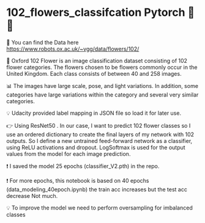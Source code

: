 # 102_flowers_classifcation Pytorch :maple_leaf::sunflower: 
:bookmark_tabs: You can find the Data here https://www.robots.ox.ac.uk/~vgg/data/flowers/102/

:hibiscus: Oxford 102 Flower is an image classification dataset consisting of 102 flower categories.
The flowers chosen to be flowers commonly occur in the United Kingdom. Each class consists of between 40 and 258 images.

:bar_chart: The images have large scale, pose, and light variations. In addition, some categories have large variations within the category and several very similar categories.

:bulb: Udacity provided label mapping in JSON file so load it for later use.

:point_right: Using ResNet50 . In our case, I want to predict 102 flower classes so I use an ordered dictionary to create the final layers of my network with 102 outputs. So I define a new untrained feed-forward network as a classifier, using ReLU activations and dropout. 
LogSoftmax is used for the output values from the model for each image prediction.

:exclamation: I saved the model 25 epochs (classifier_V2.pth) in the repo.

:exclamation: For more epochs, this notebook is based on 40 epochs (data_modeling_40epoch.ipynb) the train acc increases but the test acc decrease Not much.

:bulb: To improve the model we need to perform oversampling for imbalanced classes




